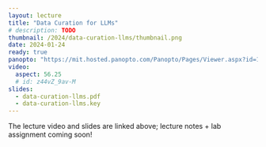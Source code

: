 ```yaml
---
layout: lecture
title: "Data Curation for LLMs"
# description: TODO
thumbnail: /2024/data-curation-llms/thumbnail.png
date: 2024-01-24
ready: true
panopto: "https://mit.hosted.panopto.com/Panopto/Pages/Viewer.aspx?id=14ccace4-3a59-4310-a481-b0f100d4d43c"
video:
  aspect: 56.25
  # id: z44vZ_9av-M
slides:
  - data-curation-llms.pdf
  - data-curation-llms.key
---
```


The lecture video and slides are linked above; lecture notes + lab assignment coming soon!
